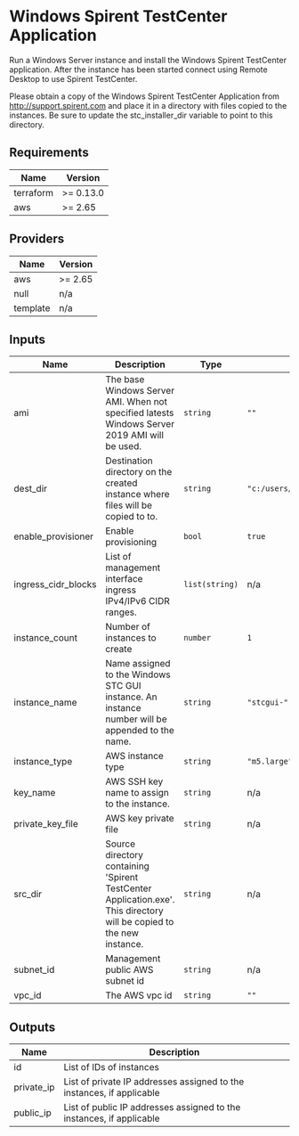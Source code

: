 
# Windows Spirent TestCenter Application
 
Run a Windows Server instance and install the Windows Spirent TestCenter application.
After the instance has been started connect using Remote Desktop to use Spirent TestCenter. 

Please obtain a copy of the Windows Spirent TestCenter Application from http://support.spirent.com
and place it in a directory with files copied to the instances.  Be sure to update the stc_installer_dir variable to point to this directory. 


<!-- BEGINNING OF PRE-COMMIT-TERRAFORM DOCS HOOK -->
## Requirements

| Name | Version |
|------|---------|
| terraform | >= 0.13.0 |
| aws | >= 2.65 |

## Providers

| Name | Version |
|------|---------|
| aws | >= 2.65 |
| null | n/a |
| template | n/a |

## Inputs

| Name | Description | Type | Default | Required |
|------|-------------|------|---------|:--------:|
| ami | The base Windows Server AMI.  When not specified latests Windows Server 2019 AMI will be used. | `string` | `""` | no |
| dest\_dir | Destination directory on the created instance where files will be copied to to. | `string` | `"c:/users/administrator/downloads"` | no |
| enable\_provisioner | Enable provisioning | `bool` | `true` | no |
| ingress\_cidr\_blocks | List of management interface ingress IPv4/IPv6 CIDR ranges. | `list(string)` | n/a | yes |
| instance\_count | Number of instances to create | `number` | `1` | no |
| instance\_name | Name assigned to the Windows STC GUI instance.  An instance number will be appended to the name. | `string` | `"stcgui-"` | no |
| instance\_type | AWS instance type | `string` | `"m5.large"` | no |
| key\_name | AWS SSH key name to assign to the instance. | `string` | n/a | yes |
| private\_key\_file | AWS key private file | `string` | n/a | yes |
| src\_dir | Source directory containing 'Spirent TestCenter Application.exe'.  This directory will be copied to the new instance. | `string` | n/a | yes |
| subnet\_id | Management public AWS subnet id | `string` | n/a | yes |
| vpc\_id | The AWS vpc id | `string` | `""` | no |

## Outputs

| Name | Description |
|------|-------------|
| id | List of IDs of instances |
| private\_ip | List of private IP addresses assigned to the instances, if applicable |
| public\_ip | List of public IP addresses assigned to the instances, if applicable |

<!-- END OF PRE-COMMIT-TERRAFORM DOCS HOOK -->

